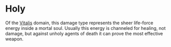 # Holy

Of the [Vitalis](../Magic/Spells/Spell%20Domains/Life.md) domain, this damage type represents the sheer life-force energy inside a mortal soul. Usually this energy is channeled for healing, not damage, but against unholy agents of death it can prove the most effective weapon.

